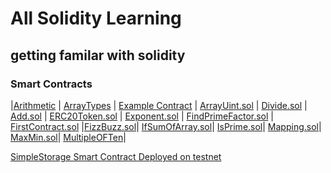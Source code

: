 # All Solidity Learning

## getting familar with solidity

### Smart Contracts

|[Arithmetic](./Arithematic.sol) |
[ArrayTypes](./ArrayTypes.sol) |
[Example Contract](./ExampleContract.sol) |
[ArrayUint.sol](./ArrayUint.sol)
|
[Divide.sol](./Divide.sol) |
[Add.sol](./Add.sol) |
[ERC20Token.sol](./ERC20Token.sol) |
[Exponent.sol](./Exponent.sol) |
[FindPrimeFactor.sol](./FIndPrimeFactor.sol) |
[FirstContract.sol](./firstContract.sol) |[FizzBuzz.sol](./FizzBuzz.sol)|
[IfSumOfArray.sol](./IfSumOfArray.sol)|
[IsPrime.sol](./IsPrime.sol)|
[Mapping.sol](./Mapping.sol)|
[MaxMin.sol](./MaxMin.sol)|
[MultipleOFTen](./MultipleofTen.sol)|

[SimpleStorage Smart Contract Deployed on testnet](./SimpleStorage.sol)
